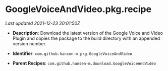 # GoogleVoiceAndVideo.pkg.recipe

_Last updated 2021-12-23 20:01:50Z_

- **Description**: Download the latest version of the Google Voice and Video Plugin and copies the package to the build directory with an appended version number.

- **Identifier**: `com.github.hansen-m.pkg.GoogleVoiceAndVideo`

- **Parent Recipes**: `com.github.hansen-m.download.GoogleVoiceAndVideo`
